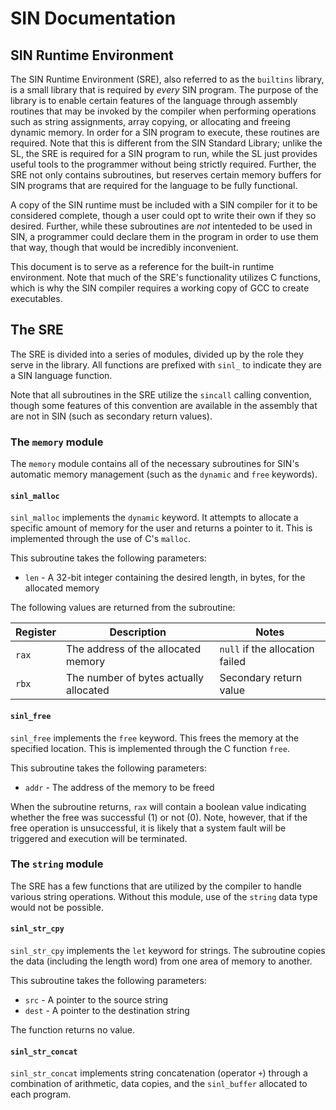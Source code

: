 # SIN Documentation

## SIN Runtime Environment

The SIN Runtime Environment (SRE), also referred to as the `builtins` library, is a small library that is required by *every* SIN program. The purpose of the library is to enable certain features of the language through assembly routines that may be invoked by the compiler when performing operations such as string assignments, array copying, or allocating and freeing dynamic memory. In order for a SIN program to execute, these routines are required. Note that this is different from the SIN Standard Library; unlike the SL, the SRE is required for a SIN program to run, while the SL just provides useful tools to the programmer without being strictly required. Further, the SRE not only contains subroutines, but reserves certain memory buffers for SIN programs that are required for the language to be fully functional.

A copy of the SIN runtime must be included with a SIN compiler for it to be considered complete, though a user could opt to write their own if they so desired. Further, while these subroutines are *not* intenteded to be used in SIN, a programmer could declare them in the program in order to use them that way, though that would be incredibly inconvenient.

This document is to serve as a reference for the built-in runtime environment. Note that much of the SRE's functionality utilizes C functions, which is why the SIN compiler requires a working copy of GCC to create executables.

## The SRE

The SRE is divided into a series of modules, divided up by the role they serve in the library. All functions are prefixed with `sinl_` to indicate they are a SIN language function.

Note that all subroutines in the SRE utilize the `sincall` calling convention, though some features of this convention are available in the assembly that are not in SIN (such as secondary return values).

### The `memory` module

The `memory` module contains all of the necessary subroutines for SIN's automatic memory management (such as the `dynamic` and `free` keywords).

#### `sinl_malloc`

`sinl_malloc` implements the `dynamic` keyword. It attempts to allocate a specific amount of memory for the user and returns a pointer to it. This is implemented through the use of C's `malloc`.

This subroutine takes the following parameters:

* `len` - A 32-bit integer containing the desired length, in bytes, for the allocated memory

The following values are returned from the subroutine:

| Register | Description | Notes |
| -------- | ----------- | ----- |
| `rax` | The address of the allocated memory | `null` if the allocation failed |
| `rbx` | The number of bytes actually allocated | Secondary return value |

#### `sinl_free`

`sinl_free` implements the `free` keyword. This frees the memory at the specified location. This is implemented through the C function `free`.

This subroutine takes the following parameters:

* `addr` - The address of the memory to be freed

When the subroutine returns, `rax` will contain a boolean value indicating whether the free was successful (1) or not (0). Note, however, that if the free operation is unsuccessful, it is likely that a system fault will be triggered and execution will be terminated.

### The `string` module

The SRE has a few functions that are utilized by the compiler to handle various string operations. Without this module, use of the `string` data type would not be possible.

#### `sinl_str_cpy`

`sinl_str_cpy` implements the `let` keyword for strings. The subroutine copies the data (including the length word) from one area of memory to another.

This subroutine takes the following parameters:

* `src` - A pointer to the source string
* `dest` - A pointer to the destination string

The function returns no value.

#### `sinl_str_concat`

`sinl_str_concat` implements string concatenation (operator `+`) through a combination of arithmetic, data copies, and the `sinl_buffer` allocated to each program.
